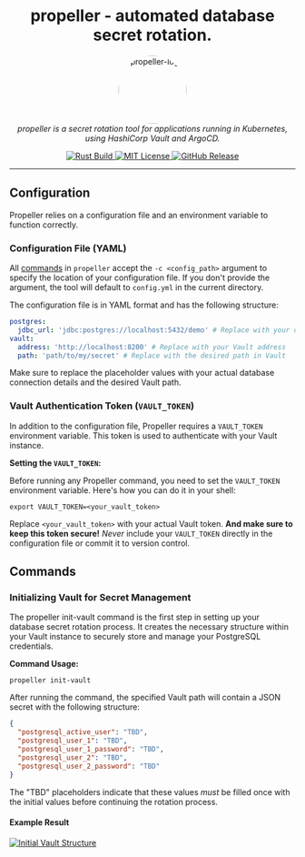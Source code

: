 <h1 align="center">
  propeller - automated database secret rotation.
</h1>

<p align="center">
  <img src="img/logo-circle.png" alt="propeller-logo" width="120px" height="120px" style="border-radius: 50%;" />
  <br />
  <i>
    propeller is a secret rotation tool for applications running in Kubernetes,
    <br/>using HashiCorp Vault and ArgoCD.
  </i>
</p>

<p align="center">
  <a href="https://github.com/postfinance/propeller/actions/workflows/build.yml">
    <img src="https://github.com/postfinance/propeller/actions/workflows/build.yml/badge.svg" alt="Rust Build" />
  </a>
  <a href="https://github.com/postfinance/propeller/blob/main/LICENSE">
    <img src="https://img.shields.io/github/license/postfinance/propeller" alt="MIT License">
  </a>
  <a href="https://github.com/postfinance/propeller/releases">
    <img src="https://img.shields.io/github/v/release/postfinance/propeller" alt="GitHub Release">
  </a>
</p>

<hr>

## Configuration

Propeller relies on a configuration file and an environment variable to function correctly.

### Configuration File (YAML)

All [commands](#commands) in `propeller` accept the `-c <config_path>` argument to specify the location of your configuration file.
If you don't provide the argument, the tool will default to `config.yml` in the current directory.

The configuration file is in YAML format and has the following structure:

```yaml
postgres:
  jdbc_url: 'jdbc:postgres://localhost:5432/demo' # Replace with your database URL
vault:
  address: 'http://localhost:8200' # Replace with your Vault address
  path: 'path/to/my/secret' # Replace with the desired path in Vault
```

Make sure to replace the placeholder values with your actual database connection details and the desired Vault path.

### Vault Authentication Token (`VAULT_TOKEN`)

In addition to the configuration file, Propeller requires a `VAULT_TOKEN` environment variable.
This token is used to authenticate with your Vault instance.

**Setting the `VAULT_TOKEN`:**

Before running any Propeller command, you need to set the `VAULT_TOKEN` environment variable.
Here's how you can do it in your shell:

```shell
export VAULT_TOKEN=<your_vault_token>
```

Replace `<your_vault_token>` with your actual Vault token.
**And make sure to keep this token secure!**
_Never_ include your `VAULT_TOKEN` directly in the configuration file or commit it to version control.

## Commands

### Initializing Vault for Secret Management

The propeller init-vault command is the first step in setting up your database secret rotation process.
It creates the necessary structure within your Vault instance to securely store and manage your PostgreSQL credentials.

**Command Usage:**

```cookie
propeller init-vault
```

After running the command, the specified Vault path will contain a JSON secret with the following structure:

```json
{
  "postgresql_active_user": "TBD",
  "postgresql_user_1": "TBD",
  "postgresql_user_1_password": "TBD",
  "postgresql_user_2": "TBD",
  "postgresql_user_2_password": "TBD"
}
```

The "TBD" placeholders indicate that these values _must_ be filled once with the initial values before continuing the rotation process.

#### Example Result

[![Initial Vault Structure](img/initial-vault-structure.png)](img/initial-vault-structure.png)
